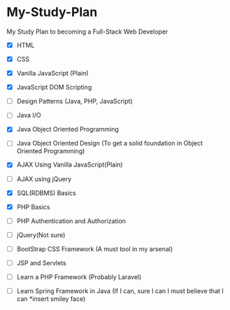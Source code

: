 # My-Study-Plan
My Study Plan to becoming a Full-Stack Web Developer

- [X] HTML
- [X] CSS
- [X] Vanilla JavaScript (Plain)
- [X] JavaScript DOM Scripting
- [ ] Design Patterns (Java, PHP, JavaScript)
- [ ] Java I/O
- [x] Java Object Oriented Programming
- [ ] Java Object Oriented Design (To get a solid foundation in Object Oriented Programming)
- [X] AJAX Using Vanilla JavaScript(Plain)
- [ ] AJAX using jQuery
- [X] SQL(RDBMS) Basics
- [X] PHP Basics
- [ ] PHP Authentication and Authorization
- [ ] jQuery(Not sure)
- [ ] BootStrap CSS Framework (A must tool in my arsenal)
- [ ] JSP and Servlets
- [ ] Learn a PHP Framework (Probably Laravel)
- [ ] Learn Spring Framework in Java (If I can, sure I can I must believe that I can *insert smiley face)




